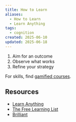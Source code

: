 ```yaml
---
title: How to Learn
aliases:
  - How to Learn
  - Learn Anything
tags:
  - cognition
created: 2025-06-10
updated: 2025-06-18
---
```


1. Aim for an outcome
2. Observe what works
3. Refine your strategy

For skills, find [gamified courses](notes/gamified-learning.md).

## Resources

- [Learn Anything](https://learn-anything.xyz/)
- [The Free Learning List](https://freelearninglist.org/)
- [Brilliant](https://brilliant.org/)